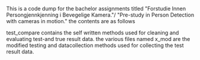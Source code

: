 This is a code dump for the bachelor assignments titled "Forstudie Innen Persongjennkjenning i Bevegelige Kamera."/ "Pre-study in Person Detection with cameras in motion."
the contents are as follows

test_compare contains the self written methods used for cleaning and evaluating test-and true result data.
the various files named x_mod are the modified testing and datacollection methods used for collecting the test result data.

